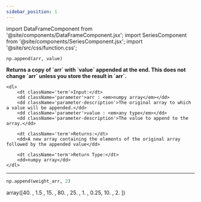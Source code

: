 ```yaml
---
sidebar_position: 1
---
```


import DataFrameComponent from '@site/components/DataFrameComponent.jsx';
import SeriesComponent from '@site/components/SeriesComponent.jsx';
import '@site/src/css/function.css';

<code>np.append(arr, value)</code>

<div className='base'>
    <p><strong>Returns a copy of `arr` with `value` appended at the end. This does not
    change `arr` unless you store the result in `arr`.</strong></p>

    <dl>
        <dt className='term'>Input:</dt>
        <dd className='parameter'>arr : <em>numpy array</em></dd>
        <dd className='parameter-description'>The original array to which a value will be appended.</dd>
        <dd className='parameter'>value : <em>any type</em></dd>
        <dd className='parameter-description'>The value to append to the array.</dd>

        <dt className='term'>Returns:</dt>
        <dd>A new array containing the elements of the original array followed by the appended value</dd>

        <dt className='term'>Return Type:</dt>
        <dd>numpy array</dd>
    </dl>
</div>

---

```python
np.append(weight_arr, 2)
```

array([40.  ,  1.5 , 15.  , 80.  , 25.  ,  1.  ,  0.25, 10.  ,  2.  ])
